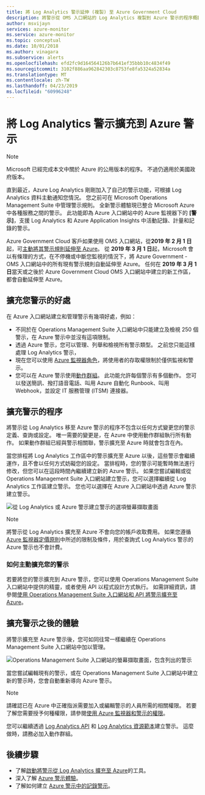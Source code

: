 ```yaml
---
title: 將 Log Analytics 警示延伸 (複製) 至 Azure Government Cloud
description: 將警示從 OMS 入口網站的 Log Analytics 複製到 Azure 警示的程序概觀，詳細說明常見的客戶考量。
author: msvijayn
services: azure-monitor
ms.service: azure-monitor
ms.topic: conceptual
ms.date: 10/01/2018
ms.author: vinagara
ms.subservice: alerts
ms.openlocfilehash: efd2fc9d164564126b7b641ef35bbb10c4834f49
ms.sourcegitcommit: 3102f886aa962842303c8753fe8fa5324a52834a
ms.translationtype: MT
ms.contentlocale: zh-TW
ms.lasthandoff: 04/23/2019
ms.locfileid: "60996248"
---
```

# <a name="extend-log-analytics-alerts-to-azure-alerts"></a>將 Log Analytics 警示擴充到 Azure 警示

> [!NOTE]
> Microsoft 已經完成本文中關於 Azure 的公用版本的程序。 不過仍適用於美國政府版本。  

直到最近，Azure Log Analytics 剛剛加入了自己的警示功能，可根據 Log Analytics 資料主動通知您情況。 您之前可在 Microsoft Operations Management Suite 中管理警示規則。 全新警示體驗現已整合 Microsoft Azure 中各種服務之間的警示。 此功能即為 Azure 入口網站中的 Azure 監視器下的 **[警示]**，支援 Log Analytics 和 Azure Application Insights 中活動記錄、計量和記錄的警示。

Azure Government Cloud 客戶如果使用 OMS 入口網站，從**2019 年 2 月 1 日**起，可[主動將其警示規則延伸至 Azure](alerts-extend-tool.md)。 從 **2019 年 3 月 1 日**起，Microsoft 會以有條理的方式，在不停機或中斷您監視的情況下，將 Azure Government - OMS 入口網站中的所有現有警示規則自動延伸至 Azure。 任何在 **2019 年 3 月 1 日**當天或之後於 Azure Government Cloud OMS 入口網站中建立的新工作區，都會自動延伸至 Azure。

## <a name="benefits-of-extending-your-alerts"></a>擴充您警示的好處
在 Azure 入口網站建立和管理警示有幾項好處，例如：

- 不同於在 Operations Management Suite 入口網站中只能建立及檢視 250 個警示，在 Azure 警示中並沒有這項限制。
- 透過 Azure 警示，您可以管理、列舉和檢視所有警示類型。 之前您只能這樣處理 Log Analytics 警示，
- 現在您可以使用 [Azure 監視器角色](../../azure-monitor/platform/roles-permissions-security.md)，將使用者的存取權限制於僅供監視和警示。
- 您可以在 Azure 警示使用[動作群組](../../azure-monitor/platform/action-groups.md)。 此功能允許每個警示有多個動作。 您可以發送簡訊、撥打語音電話、叫用 Azure 自動化 Runbook、叫用 Webhook，並設定 IT 服務管理 (ITSM) 連接器。 

## <a name="process-of-extending-your-alerts"></a>擴充警示的程序
將警示從 Log Analytics 移至 Azure 警示的程序不包含以任何方式變更您的警示定義、查詢或設定。 唯一需要的變更是，在 Azure 中使用動作群組執行所有動作。 如果動作群組已經與警示相關聯，警示擴充至 Azure 時就會包含在內。

當您排程將 Log Analytics 工作區中的警示擴充至 Azure 以後，這些警示會繼續運作，且不會以任何方式妨礙您的設定。 當排程時，您的警示可能暫時無法進行修改，但您可以在這段時間內繼續建立新的 Azure 警示。 如果您嘗試編輯或從 Operations Management Suite 入口網站建立警示，您可以選擇繼續從 Log Analytics 工作區建立警示。 您也可以選擇在 Azure 入口網站中透過 Azure 警示建立警示。

 ![從 Log Analytics 或 Azure 警示建立警示的選項螢幕擷取畫面](media/alerts-extend/ScheduledDirection.png)

> [!NOTE]
> 將警示從 Log Analytics 擴充至 Azure 不會向您的帳戶收取費用。 如果您遵循 [Azure 監視器定價原則](https://azure.microsoft.com/pricing/details/monitor/)中所述的限制及條件，用於查詢式 Log Analytics 警示的 Azure 警示也不會計費。  


### <a name="how-to-extend-your-alerts-voluntarily"></a>如何主動擴充您的警示
若要將您的警示擴充到 Azure 警示，您可以使用 Operations Management Suite 入口網站中提供的精靈，或者使用 API 以程式設計方式執行。 如需詳細資訊，請參閱[使用 Operations Management Suite 入口網站和 API 將警示擴充至 Azure](alerts-extend-tool.md)。

## <a name="experience-after-extending-your-alerts"></a>擴充警示之後的體驗
將警示擴充至 Azure 警示後，您可如同往常一樣繼續在 Operations Management Suite 入口網站中加以管理。

![Operations Management Suite 入口網站的螢幕擷取畫面，包含列出的警示](media/alerts-extend/PostExtendList.png)

當您嘗試編輯現有的警示，或在 Operations Management Suite 入口網站中建立新的警示時，您會自動重新導向 Azure 警示。  

> [!NOTE]
> 請確認已在 Azure 中正確指派需要加入或編輯警示的人員所需的相關權限。 若要了解您需要授予何種權限，請參閱[使用 Azure 監視器和警示的權限](../../azure-monitor/platform/roles-permissions-security.md)。  
> 

您可以繼續透過 [Log Analytics API](../../azure-monitor/platform/api-alerts.md) 和 [Log Analytics 資源範本](../../azure-monitor/insights/solutions-resources-searches-alerts.md)建立警示。 這麼做時，請務必加入動作群組。

## <a name="next-steps"></a>後續步驟

* 了解[啟動將警示從 Log Analytics 擴充至 Azure](alerts-extend-tool.md)的工具。
* 深入了解 [Azure 警示體驗](../../azure-monitor/platform/alerts-overview.md)。
* 了解如何建立 [Azure 警示中的記錄警示](alerts-unified-log.md)。

